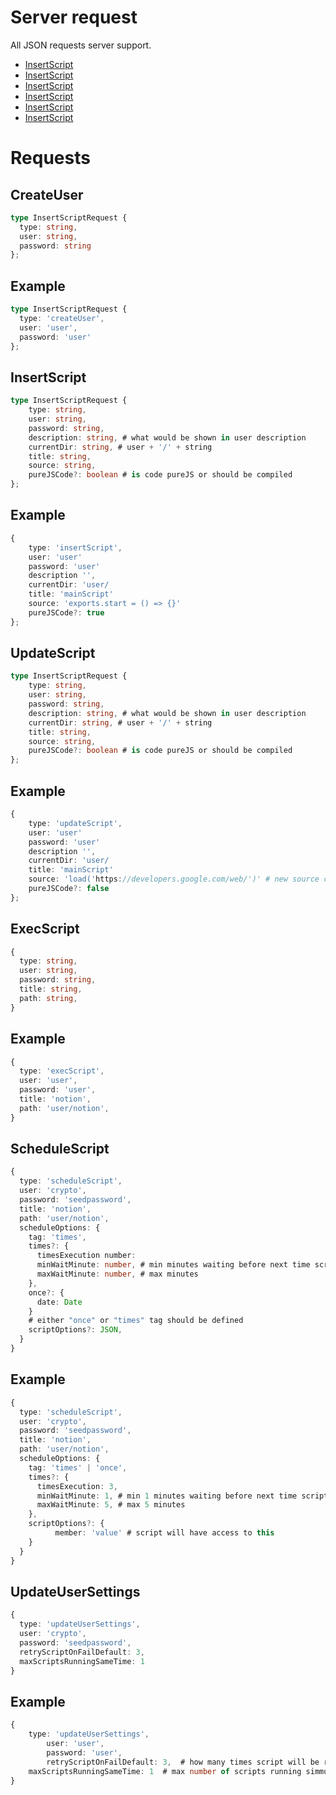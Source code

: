 # Server request

All JSON requests server support.

- [InsertScript](#CreateUser)
- [InsertScript](#InsertScript)
- [InsertScript](#UpdateScript)
- [InsertScript](#ExecScript)
- [InsertScript](#ScheduleScript)
- [InsertScript](#UpdateUserSettings)


# Requests

<a name="CreateUser"></a>
## CreateUser
```typescript
type InsertScriptRequest {
  type: string,
  user: string,
  password: string
};
```

## Example
```typescript
type InsertScriptRequest {
  type: 'createUser',
  user: 'user',
  password: 'user'
};
```




<a name="InsertScript"></a>
## InsertScript
```typescript
type InsertScriptRequest {
    type: string,
    user: string,
    password: string,
    description: string, # what would be shown in user description
    currentDir: string, # user + '/' + string
    title: string,
    source: string,
    pureJSCode?: boolean # is code pureJS or should be compiled   
};
```
## Example
```typescript
{
    type: 'insertScript',
    user: 'user'
    password: 'user'
    description '',
    currentDir: 'user/
    title: 'mainScript'
    source: 'exports.start = () => {}'
    pureJSCode?: true
};
```





<a name="UpdateScript"></a>
## UpdateScript
```typescript
type InsertScriptRequest {
    type: string,
    user: string,
    password: string,
    description: string, # what would be shown in user description
    currentDir: string, # user + '/' + string
    title: string,
    source: string,
    pureJSCode?: boolean # is code pureJS or should be compiled   
};
```

## Example
```typescript
{
    type: 'updateScript',
    user: 'user'
    password: 'user'
    description '',
    currentDir: 'user/
    title: 'mainScript'
    source: 'load('https://developers.google.com/web/')' # new source code
    pureJSCode?: false
};
```




<a name="ExecScript"></a>
## ExecScript
```typescript
{
  type: string,
  user: string,
  password: string,
  title: string,
  path: string,
}
```
## Example
```typescript
{
  type: 'execScript',
  user: 'user',
  password: 'user',
  title: 'notion',
  path: 'user/notion',
}
```



<a name="ScheduleScript"></a>
## ScheduleScript
```typescript
{
  type: 'scheduleScript',
  user: 'crypto',
  password: 'seedpassword',  
  title: 'notion',
  path: 'user/notion',
  scheduleOptions: {
    tag: 'times',
    times?: {
      timesExecution number:
      minWaitMinute: number, # min minutes waiting before next time script will be executed
      maxWaitMinute: number, # max minutes
    },
    once?: {
      date: Date
    }
    # either "once" or "times" tag should be defined
    scriptOptions?: JSON,
  }
}
```

## Example
```typescript
{
  type: 'scheduleScript',
  user: 'crypto',
  password: 'seedpassword',  
  title: 'notion',
  path: 'user/notion',
  scheduleOptions: {
    tag: 'times' | 'once',
    times?: {
      timesExecution: 3,
      minWaitMinute: 1, # min 1 minutes waiting before next time script will be executed
      maxWaitMinute: 5, # max 5 minutes
    },
    scriptOptions?: {
		  member: 'value' # script will have access to this
    }
  }
}
```

<a name="UpdateUserSettings"></a>
## UpdateUserSettings
```typescript
{
  type: 'updateUserSettings',
  user: 'crypto',
  password: 'seedpassword',
  retryScriptOnFailDefault: 3,
  maxScriptsRunningSameTime: 1
}
```

## Example
```typescript
{
    type: 'updateUserSettings',
        user: 'user',
        password: 'user',
        retryScriptOnFailDefault: 3,  # how many times script will be re-executed on error
    maxScriptsRunningSameTime: 1  # max number of scripts running simmultiniously
}
```